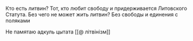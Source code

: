 Кто есть литвин? Тот, кто любит свободу и придерживается Литовского Статута. Без чего не может жить литвин? Без свободы и единения с поляками

Не памятаю адкуль цытата
[[@ літвінізм]]
